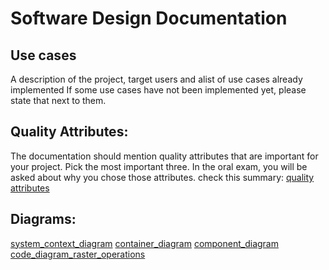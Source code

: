# Software Design Documentation

## Use cases 

A description of the project, target users and alist of use cases already implemented If some use cases have not been implemented yet, please state that next to them.

## Quality Attributes:

The documentation should mention quality attributes that are important for your project. Pick the most important three. In the oral exam, you will be asked about why you chose those attributes. check this summary: [quality attributes](https://blog.devgenius.io/top-10-architecture-characteristics-non-functional-requirements-with-cheatsheat-7ad14bbb0a9b)

## Diagrams:

[system_context_diagram](system_context_diagram.png)
[container_diagram](container_diagram.png)
[component_diagram](component_diagram.png)
[code_diagram_raster_operations](code_diagram_raster_operations.png)
